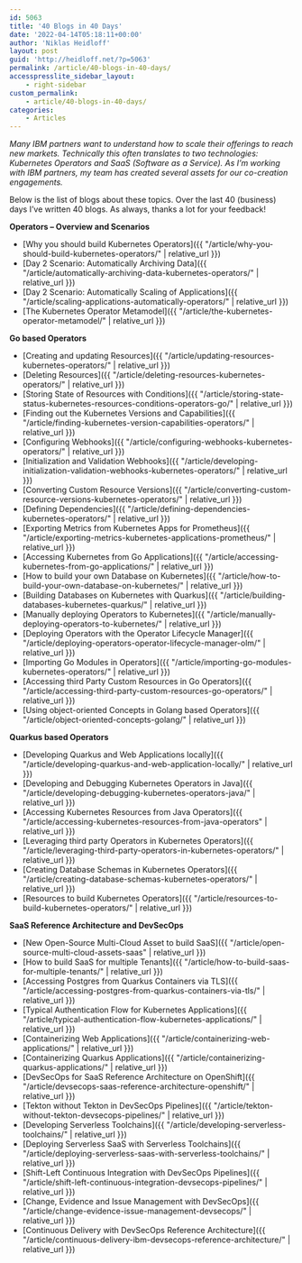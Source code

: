 ```yaml
---
id: 5063
title: '40 Blogs in 40 Days'
date: '2022-04-14T05:18:11+00:00'
author: 'Niklas Heidloff'
layout: post
guid: 'http://heidloff.net/?p=5063'
permalink: /article/40-blogs-in-40-days/
accesspresslite_sidebar_layout:
    - right-sidebar
custom_permalink:
    - article/40-blogs-in-40-days/
categories:
    - Articles
---
```


*Many IBM partners want to understand how to scale their offerings to reach new markets. Technically this often translates to two technologies: Kubernetes Operators and SaaS (Software as a Service). As I’m working with IBM partners, my team has created several assets for our co-creation engagements.*

Below is the list of blogs about these topics. Over the last 40 (business) days I’ve written 40 blogs. As always, thanks a lot for your feedback!

**Operators – Overview and Scenarios**

- [Why you should build Kubernetes Operators]({{ "/article/why-you-should-build-kubernetes-operators/" | relative_url }})
- [Day 2 Scenario: Automatically Archiving Data]({{ "/article/automatically-archiving-data-kubernetes-operators/" | relative_url }})
- [Day 2 Scenario: Automatically Scaling of Applications]({{ "/article/scaling-applications-automatically-operators/" | relative_url }})
- [The Kubernetes Operator Metamodel]({{ "/article/the-kubernetes-operator-metamodel/" | relative_url }})

**Go based Operators**

- [Creating and updating Resources]({{ "/article/updating-resources-kubernetes-operators/" | relative_url }})
- [Deleting Resources]({{ "/article/deleting-resources-kubernetes-operators/" | relative_url }})
- [Storing State of Resources with Conditions]({{ "/article/storing-state-status-kubernetes-resources-conditions-operators-go/" | relative_url }})
- [Finding out the Kubernetes Versions and Capabilities]({{ "/article/finding-kubernetes-version-capabilities-operators/" | relative_url }})
- [Configuring Webhooks]({{ "/article/configuring-webhooks-kubernetes-operators/" | relative_url }})
- [Initialization and Validation Webhooks]({{ "/article/developing-initialization-validation-webhooks-kubernetes-operators/" | relative_url }})
- [Converting Custom Resource Versions]({{ "/article/converting-custom-resource-versions-kubernetes-operators/" | relative_url }})
- [Defining Dependencies]({{ "/article/defining-dependencies-kubernetes-operators/" | relative_url }})
- [Exporting Metrics from Kubernetes Apps for Prometheus]({{ "/article/exporting-metrics-kubernetes-applications-prometheus/" | relative_url }})
- [Accessing Kubernetes from Go Applications]({{ "/article/accessing-kubernetes-from-go-applications/" | relative_url }})
- [How to build your own Database on Kubernetes]({{ "/article/how-to-build-your-own-database-on-kubernetes/" | relative_url }})
- [Building Databases on Kubernetes with Quarkus]({{ "/article/building-databases-kubernetes-quarkus/" | relative_url }})
- [Manually deploying Operators to Kubernetes]({{ "/article/manually-deploying-operators-to-kubernetes/" | relative_url }})
- [Deploying Operators with the Operator Lifecycle Manager]({{ "/article/deploying-operators-operator-lifecycle-manager-olm/" | relative_url }})
- [Importing Go Modules in Operators]({{ "/article/importing-go-modules-kubernetes-operators/" | relative_url }})
- [Accessing third Party Custom Resources in Go Operators]({{ "/article/accessing-third-party-custom-resources-go-operators/" | relative_url }})
- [Using object-oriented Concepts in Golang based Operators]({{ "/article/object-oriented-concepts-golang/" | relative_url }})

**Quarkus based Operators**

- [Developing Quarkus and Web Applications locally]({{ "/article/developing-quarkus-and-web-application-locally/" | relative_url }})
- [Developing and Debugging Kubernetes Operators in Java]({{ "/article/developing-debugging-kubernetes-operators-java/" | relative_url }})
- [Accessing Kubernetes Resources from Java Operators]({{ "/article/accessing-kubernetes-resources-from-java-operators" | relative_url }})
- [Leveraging third party Operators in Kubernetes Operators]({{ "/article/leveraging-third-party-operators-in-kubernetes-operators/" | relative_url }})
- [Creating Database Schemas in Kubernetes Operators]({{ "/article/creating-database-schemas-kubernetes-operators/" | relative_url }})
- [Resources to build Kubernetes Operators]({{ "/article/resources-to-build-kubernetes-operators/" | relative_url }})

**SaaS Reference Architecture and DevSecOps**

- [New Open-Source Multi-Cloud Asset to build SaaS]({{ "/article/open-source-multi-cloud-assets-saas" | relative_url }})
- [How to build SaaS for multiple Tenants]({{ "/article/how-to-build-saas-for-multiple-tenants/" | relative_url }})
- [Accessing Postgres from Quarkus Containers via TLS]({{ "/article/accessing-postgres-from-quarkus-containers-via-tls/" | relative_url }})
- [Typical Authentication Flow for Kubernetes Applications]({{ "/article/typical-authentication-flow-kubernetes-applications/" | relative_url }})
- [Containerizing Web Applications]({{ "/article/containerizing-web-applications/" | relative_url }})
- [Containerizing Quarkus Applications]({{ "/article/containerizing-quarkus-applications/" | relative_url }})
- [DevSecOps for SaaS Reference Architecture on OpenShift]({{ "/article/devsecops-saas-reference-architecture-openshift/" | relative_url }})
- [Tekton without Tekton in DevSecOps Pipelines]({{ "/article/tekton-without-tekton-devsecops-pipelines/" | relative_url }})
- [Developing Serverless Toolchains]({{ "/article/developing-serverless-toolchains/" | relative_url }})
- [Deploying Serverless SaaS with Serverless Toolchains]({{ "/article/deploying-serverless-saas-with-serverless-toolchains/" | relative_url }})
- [Shift-Left Continuous Integration with DevSecOps Pipelines]({{ "/article/shift-left-continuous-integration-devsecops-pipelines/" | relative_url }})
- [Change, Evidence and Issue Management with DevSecOps]({{ "/article/change-evidence-issue-management-devsecops/" | relative_url }})
- [Continuous Delivery with DevSecOps Reference Architecture]({{ "/article/continuous-delivery-ibm-devsecops-reference-architecture/" | relative_url }})